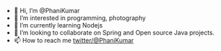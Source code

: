 - 👋 Hi, I’m @PhaniKumar
- 👀 I’m interested in programming, photography
- 🌱 I’m currently learning Nodejs
- 💞️ I’m looking to collaborate on Spring and Open source Java projects.
- 📫 How to reach me [twitter/@PhaniKumar](https://twitter.com/PhaniKumar)

<!---
PhaniKumar/PhaniKumar is a ✨ special ✨ repository because its `README.md` (this file) appears on your GitHub profile.
You can click the Preview link to take a look at your changes.
--->
